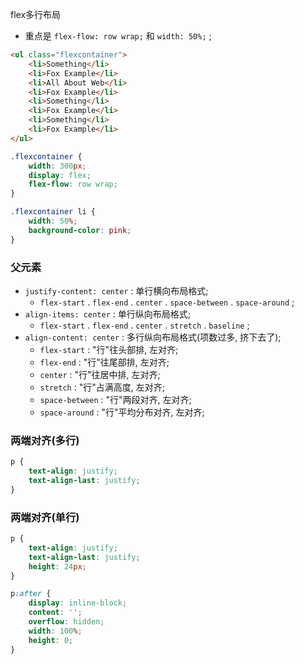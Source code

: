 flex多行布局

* 重点是 `flex-flow: row wrap;` 和 `width: 50%;` ; 

``` html
<ul class="flexcontainer">
    <li>Something</li>
    <li>Fox Example</li>
    <li>All About Web</li>
    <li>Fox Example</li>
    <li>Something</li>
    <li>Fox Example</li>
    <li>Something</li>
    <li>Fox Example</li>
</ul>
```

``` css
.flexcontainer {
    width: 300px;
    display: flex;
    flex-flow: row wrap;
}

.flexcontainer li {
    width: 50%;
    background-color: pink;
}
```

### 父元素

* `justify-content: center` : 单行横向布局格式; 
    - `flex-start` . `flex-end` . `center` . `space-between` . `space-around` ;
* `align-items: center` : 单行纵向布局格式; 
    - `flex-start` . `flex-end` . `center` . `stretch` . `baseline` ;
* `align-content: center` : 多行纵向布局格式(项数过多, 挤下去了); 
    - `flex-start` : "行"往头部排, 左对齐;
    - `flex-end` : "行"往尾部排, 左对齐;
    - `center` : "行"往居中排, 左对齐;
    - `stretch` : "行"占满高度, 左对齐;
    - `space-between` : "行"两段对齐, 左对齐;
    - `space-around` : "行"平均分布对齐, 左对齐; 

### 两端对齐(多行)

``` css
p {
    text-align: justify;
    text-align-last: justify;
}
```

### 两端对齐(单行)

``` css
p {
    text-align: justify;
    text-align-last: justify;
    height: 24px;
}

p:after {
    display: inline-block;
    content: '';
    overflow: hidden;
    width: 100%;
    height: 0;
}
```

